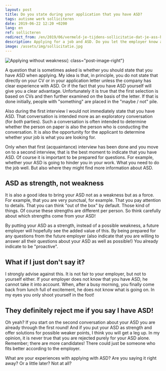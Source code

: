 ```yaml
---
layout: post
title: Do you state during your application that you have ASD?
tags: autisme werk solliciteren
date: 2019-06-22 12:20 +0200
lang: en
ref: sollicteren
redirect_from: /en/2019/06/vermeld-je-tijdens-sollicitatie-dat-je-ass-hebt.html
description: Applying for a job and ASD. Do you let the employer know as soon as possible, or wait a bit?
image: /assets/img/sollicitatie.jpg
---
```

![Applying without weakness]({{site.baseurl}}/assets/img/sollicitatie.jpg){: class="post-image-right"}

A question that is sometimes asked is whether you should state that you have ASD when applying.
My idea is that, in principle, you do not state that directly on your CV or in your application letter unless the company has clear experience with ASD. Or if the fact that you have ASD yourself will give you a clear advantage. Unfortunately it is true that the first selection is based on CVs and then further examined on the basis of the letter. If that is done initially, people with "something" are placed in the "maybe / not" pile.

Also during the first interview I would not immediately state that you have ASD. That conversation is intended more as an exploratory conversation (for *both* parties). Such a conversation is often intended to determine whether the person on paper is also the person who is conducting the conversation. It is also the opportunity for the applicant to determine whether your job is what you are looking for.

Only when that first (acquaintance) interview has been done and you move on to a second interview, that is the best moment to indicate that you have ASD. Of course it is important to be prepared for questions. For example, whether your ASD is going to hinder you in your work. What you need to do the job well. But also where they might find more information about ASD.

## ASD as strength, not weakness
It is also a good idea to bring your ASD not as a weakness but as a force. For example, that you are very punctual, for example. That you pay attention to details. That you can think "out of the box" by default. Those kind of things. Of course these strengths are different per person. So think carefully about which strengths come from your ASD!

By putting your ASD as a strength, instead of a possible weakness, a future employer will hopefully see the added value of this. By being prepared for any questions from the future employer (also indicate that you are willing to answer all their questions about your ASD as well as possible!) You already indicate to be "proactive".

## What if I just don't say it?
I strongly advise against this. It is not fair to your employer, but not to yourself either. If your employer does not know that you have ASD, he cannot take it into account. When, after a busy morning, you finally come back from lunch full of excitement, he does not know what is going on. In my eyes you only shoot yourself in the foot!

## They definitely reject me if you say I have ASD!
Oh yeah? If you start on the second conversation about your ASD you are already through the first round! And if you put your ASD as strength and offer solutions for possible weaker points, I think you will get a leg up. In my opinion, it is never true that you are rejected purely for your ASD alone. Remember; there are more candidates! There could just be someone who fits better according to the employer.

What are your experiences with applying with ASD? Are you saying it right away? Or a little later? Not at all?
